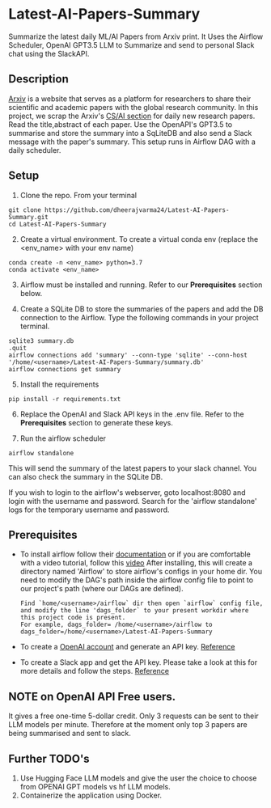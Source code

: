 # Latest-AI-Papers-Summary
Summarize the latest daily ML/AI Papers from Arxiv print. It Uses the Airflow Scheduler, OpenAI GPT3.5 LLM to Summarize and send to personal Slack chat using the SlackAPI.

## Description
[Arxiv](https://arxiv.org/) is a website that serves as a platform for researchers to share their scientific and academic papers with the global research community. In this project, we scrap the Arxiv's [CS/AI section](https://arxiv.org/list/cs.AI/new) for daily new research papers. Read the title,abstract of each paper. Use the OpenAPI's GPT3.5 to summarise and store the summary into a SqLiteDB and also send a Slack message with the paper's summary. This setup runs in Airflow DAG with a daily scheduler.

## Setup
1. Clone the repo. From your terminal
~~~    
git clone https://github.com/dheerajvarma24/Latest-AI-Papers-Summary.git
cd Latest-AI-Papers-Summary
~~~

2. Create a virtual environment. To create a virtual conda env (replace the <env_name> with your env name)
~~~
conda create -n <env_name> python=3.7
conda activate <env_name>
~~~

3. Airflow must be installed and running. Refer to our **Prerequisites** section below.

4. Create a SQLite DB to store the summaries of the papers and add the DB connection to the Airflow.
Type the following commands in your project terminal.
~~~
sqlite3 summary.db
.quit
airflow connections add 'summary' --conn-type 'sqlite' --conn-host '/home/<username>/Latest-AI-Papers-Summary/summary.db'
airflow connections get summary
~~~

5. Install the requirements
~~~
pip install -r requirements.txt
~~~

6. Replace the OpenAI and Slack API keys in the .env file. Refer to the **Prerequisites** section to generate these keys.

7. Run the airflow scheduler
~~~
airflow standalone
~~~

This will send the summary of the latest papers to your slack channel. You can also check the summary in the SQLite DB.

If you wish to login to the airflow's webserver, goto localhost:8080 and login with the username and password. Search for the 'airflow standalone' logs for the temporary username and password.



## Prerequisites

* To install airflow follow their [documentation](https://airflow.apache.org/docs/apache-airflow/stable/start.html) or if you are comfortable with a video tutorial, follow this [video](https://youtu.be/s-r2gEr7YW4?si=Q4maK_j38RO9vwSQ&t=104)
  After installing, this will create a directory named 'Airflow' to store airflow's configs in your home dir. You need to modify the DAG's path inside the airflow config file to point to our project's path (where our DAGs are defined).
  ```
  Find `home/<username>/airflow` dir then open `airflow` config file, and modify the line 'dags_folder` to your present workdir where this project code is present.
  For example, dags_folder= /home/<username>/airflow to dags_folder=/home/<username>/Latest-AI-Papers-Summary
  ```

* To create a [OpenAI account](https://openai.com/) and generate an API key. [Reference](https://www.youtube.com/watch?v=nafDyRsVnXU&ab_channel=TutorialsHub )
  
* To create a Slack app and get the API key. Please take a look at this for more details and follow the steps. [Reference](https://codeflex.co/send-message-to-slack-with-python/)


## NOTE on OpenAI API Free users.
It gives a free one-time 5-dollar credit.
Only 3 requests can be sent to their LLM models per minute. Therefore at the moment only top 3 papers are being summarised and sent to slack.

## Further TODO's
1. Use Hugging Face LLM models and give the user the choice to choose from OPENAI GPT models vs hf LLM models.
2. Containerize the application using Docker.